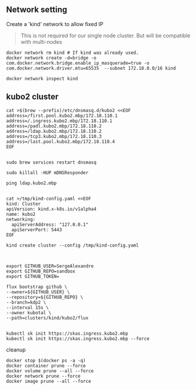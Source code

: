 

## Network setting

Create a 'kind' network to allow fixed IP
> This is not required for our single node cluster. But will be compatible with multi-nodes

```
docker network rm kind # If kind was already used.
docker network create -d=bridge -o com.docker.network.bridge.enable_ip_masquerade=true -o com.docker.network.driver.mtu=65535  --subnet 172.18.0.0/16 kind

docker network inspect kind
```


## kubo2 cluster



```
cat >$(brew --prefix)/etc/dnsmasq.d/kubo2 <<EOF
address=/first.pool.kubo2.mbp/172.18.110.1 
address=/.ingress.kubo2.mbp/172.18.110.1 
address=/padl.kubo2.mbp/172.18.110.2 
address=/ldap.kubo2.mbp/172.18.110.2 
address=/tcp3.kubo2.mbp/172.18.110.3 
address=/last.pool.kubo2.mbp/172.18.110.4 
EOF


sudo brew services restart dnsmasq

sudo killall -HUP mDNSResponder

ping ldap.kubo2.mbp
```


```

cat >/tmp/kind-config.yaml <<EOF
kind: Cluster
apiVersion: kind.x-k8s.io/v1alpha4
name: kubo2
networking:
  apiServerAddress: "127.0.0.1"
  apiServerPort: 5443
EOF

kind create cluster --config /tmp/kind-config.yaml


```

```

export GITHUB_USER=SergeAlexandre
export GITHUB_REPO=sandbox
export GITHUB_TOKEN=

flux bootstrap github \
--owner=${GITHUB_USER} \
--repository=${GITHUB_REPO} \
--branch=kdp2 \
--interval 15s \
--owner kubotal \
--path=clusters/kind/kubo2/flux
```


```

kubectl sk init https://skas.ingress.kubo2.mbp
kubectl sk init https://skas.ingress.kubo2.mbp --force

```




cleanup

```
docker stop $(docker ps -a -q)
docker container prune --force
docker volume prune --all --force
docker network prune --force
docker image prune --all --force

```
